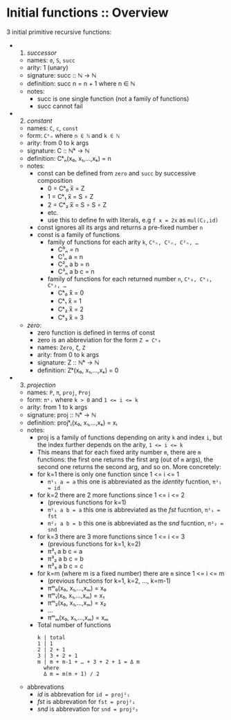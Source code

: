 # Initial functions :: Overview

3 initial primitive recursive functions:
- 1. *successor*
  - names:      `σ`, `S`, `succ`
  - arity:       1 (unary)
  - signature:   succ :: ℕ -> ℕ
  - definition:  succ n = n + 1    where n ∈ ℕ
  - notes:
    - succ is one single function (not a family of functions)
    - succ cannot fail
- 2. *constant*
  - names:       `C`, `c`, `const`
  - form:        `Cᵏₙ` where `n ∈ ℕ` and `k ∈ ℕ`
  - arity:       from 0 to k args
  - signature:   C :: ℕᵏ -> ℕ
  - definition:  Cᵏₙ(x₀, x₁,...,xₖ) = n
  - notes:
    - const can be defined from `zero` and `succ` by successive composition
      - 0 = Cᵏ₀ x̅ = Z
      - 1 = Cᵏ₁ x̅ = S ∘ Z
      - 2 = Cᵏ₂ x̅ = S ∘ S ∘ Z
      - etc.
      - use this to define fn with literals, e.g `f x = 2x` as `mul(C₂,id)`
    - const ignores all its args and returns a pre-fixed number `n`
    - const is a family of functions
      - family of functions for each arity `k`, `C⁰ₙ, C¹ₙ, C²ₙ, …`
        - C⁰ₙ       = n
        - C¹ₙ a     = n
        - C²ₙ a b   = n
        - C³ₙ a b c = n
      - family of functions for each returned number `n`, `Cᵏ₀, Cᵏ₁, Cᵏ₂, …`
        - Cᵏ₀ x̅ = 0
        - Cᵏ₁ x̅ = 1
        - Cᵏ₂ x̅ = 2
        - Cᵏ₃ x̅ = 3
  + *zero*:
    - zero function is defined in terms of const
    - zero is an abbreviation for the form `Z = Cᵏ₀`
    - names:      `Zero`, `ζ`, `Z`
    - arity:      from 0 to k args
    - signature:  Z :: ℕᵏ -> ℕ
    - definition: Zᵏ(x₀, x₁,...,xₖ) = 0
- 3. *projection*
  - names:       `P`, `π`, `proj`, `Proj`
  - form:        `πᵏᵢ` where `k > 0` and `1 <= i <= k`
  - arity:       from 1 to k args
  - signature:   proj :: ℕᵏ -> ℕ
  - definition:  projᵏᵢ(x₀, x₁,...,xₖ) = xᵢ
  - notes:
    - proj is a family of functions depending on arity `k` and index `i`,
      but the index further depends on the arity, `1 <= i <= k`
    - This means that for each fixed arity number `m`, there are `m` functions:
      the first one returns the first arg (out of `m` args), the second one returns the second arg, and so on. More concretely:
    - for k=1 there is only one function since 1 <= i <= 1
      - `π¹₁ a = a`
        this one is abbreviated as the *identity* fucntion, `π¹₁ = id`
    - for k=2 there are 2 more functions since 1 <= i <= 2
      - (previous functions for k=1)
      - `π²₁ a b = a`
        this one is abbreviated as the *fst* fucntion, `π²₁ = fst`
      - `π²₂ a b = b`
        this one is abbreviated as the *snd* fucntion, `π²₂ = snd`
    - for k=3 there are 3 more functions since 1 <= i <= 3
      - (previous functions for k=1, k=2)
      - π³₁ a b c = a
      - π³₂ a b c = b
      - π³₃ a b c = c
    - for k=m (where m is a fixed number) there are `m` since 1 <= i <= m
      - (previous functions for k=1, k=2, …, k=m-1)
      - πᵐ₀(x₀, x₁,...,xₘ) = x₀
      - πᵐ₁(x₀, x₁,...,xₘ) = x₁
      - πᵐ₂(x₀, x₁,...,xₘ) = x₂
      - …
      - πᵐₘ(x₀, x₁,...,xₘ) = xₘ
    - Total number of functions
      ```
      k | total
      1 | 1
      2 | 2 + 1
      3 | 3 + 2 + 1
      m | m + m-1 + … + 3 + 2 + 1 = Δ m
        where
        Δ m = m(m + 1) / 2
      ```
  - abbrevations
    - *id* is abbrevation for `id = proj¹₁`
    - *fst* is abbrevation for `fst = proj²₁`
    - *snd* is abbrevation for `snd = proj²₂`
